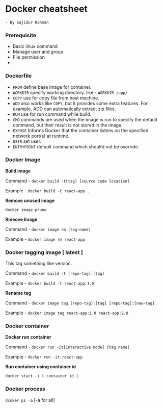 # Docker cheatsheet 
`- By Sajidur Rahman `

### Prerequisite
 - Basic linux command 
 - Manage user and group
 - File permission
 - 


### Dockerfile 
 - `FROM` define base image for container.
 - `WORKDIR` specify working directory. like - `WORKDIR /app/`
 - `COPY` use for copy file from host machine.
 - `ADD` also works like `COPY`, but it provides some extra features. For example, ADD can automatically extract zip files.
 - `RUN` use for run command while build.
 - `CMD` commands are used when the image is run to specify the default command, but their result is not stored in the image.
 - `EXPOSE` Informs Docker that the container listens on the specified network port(s) at runtime.
 - `USER` set user.
 - `ENTRYPOINT` default command which shoulfd not be override. 


### Docker Image

**Build image**

Command - `docker build -t[tag] [source code location]`

Example - `docker build -t react-app .`

**Remove unused image**

`docker image prune`

**Rmeove Image**

 Command - `docker image rm [tag-name]`

 Example - `docker image rm react-app`

### Docker tagging image [ latest ]
This tag something like version.

Command - `docker build -t [repo-tag]:[tag]`

Example - `docker build -t react-app:1.0`

**Rename tag**

Command - `docker image tag [repo-tag]:[tag] [repo-tag]:[new-tag]`

Example - `docker image tag react-app:1.0 react-app:2.0`

### Docker container
**Docker run container**

Command - `docker run -it[Interactive mode] [tag name]`

Example - `docker run -it react-app`

**Run container using container id**

`docker start -i [ container id ]`

### Docker process
`dcoker ps -a` [-a for all]





